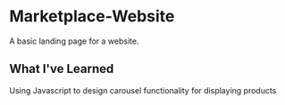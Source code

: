 # Marketplace-Website
A basic landing page for a website.

## What I've Learned
Using Javascript to design carousel functionality for displaying products
